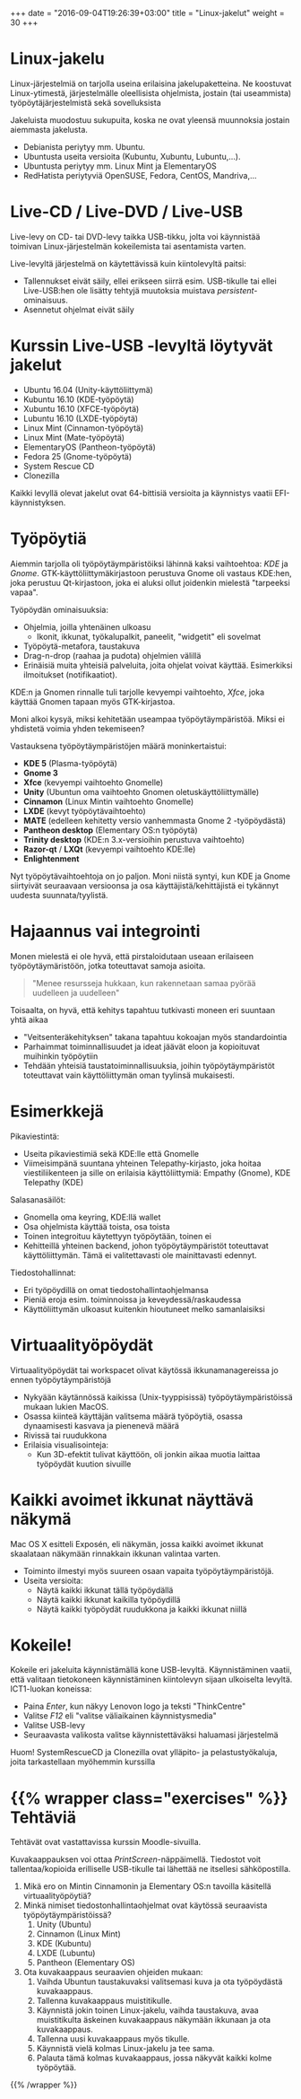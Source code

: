 +++
date = "2016-09-04T19:26:39+03:00"
title = "Linux-jakelut"
weight = 30
+++



Linux-jakelu
==================================

Linux-järjestelmiä on tarjolla useina erilaisina jakelupaketteina.
Ne koostuvat Linux-ytimestä, järjestelmälle oleellisista ohjelmista, jostain (tai useammista) työpöytäjärjestelmistä sekä sovelluksista

Jakeluista muodostuu sukupuita, koska ne ovat yleensä muunnoksia jostain aiemmasta jakelusta.

* Debianista periytyy mm. Ubuntu.
* Ubuntusta useita versioita (Kubuntu, Xubuntu, Lubuntu,...).
* Ubuntusta periytyy mm. Linux Mint ja ElementaryOS
* RedHatista periytyviä OpenSUSE, Fedora, CentOS, Mandriva,...




Live-CD / Live-DVD / Live-USB
==================================

Live-levy on CD- tai DVD-levy taikka USB-tikku, jolta voi käynnistää toimivan Linux-järjestelmän kokeilemista tai asentamista varten.

Live-levyltä järjestelmä on käytettävissä kuin kiintolevyltä paitsi:

* Tallennukset eivät säily, ellei erikseen siirrä esim. USB-tikulle tai ellei Live-USB:hen ole lisätty tehtyjä muutoksia muistava *persistent*-ominaisuus.
* Asennetut ohjelmat eivät säily



Kurssin Live-USB -levyltä löytyvät jakelut
==================================
* Ubuntu 16.04 (Unity-käyttöliittymä)
* Kubuntu 16.10 (KDE-työpöytä)
* Xubuntu 16.10 (XFCE-työpöytä)
* Lubuntu 16.10 (LXDE-työpöytä)
* Linux Mint (Cinnamon-työpöytä)
* Linux Mint (Mate-työpöytä)
* ElementaryOS (Pantheon-työpöytä)
* Fedora 25 (Gnome-työpöytä)
* System Rescue CD
* Clonezilla

Kaikki levyllä olevat jakelut ovat 64-bittisiä versioita ja käynnistys vaatii EFI-käynnistyksen.



Työpöytiä
==================================

Aiemmin tarjolla oli työpöytäympäristöiksi lähinnä kaksi vaihtoehtoa: *KDE* ja *Gnome*.
GTK-käyttöliittymäkirjastoon perustuva Gnome oli vastaus KDE:hen, joka perustuu Qt-kirjastoon, joka ei aluksi ollut
joidenkin mielestä "tarpeeksi vapaa".

Työpöydän ominaisuuksia:

* Ohjelmia, joilla yhtenäinen ulkoasu
   * Ikonit, ikkunat, työkalupalkit, paneelit, "widgetit" eli sovelmat
* Työpöytä-metafora, taustakuva
* Drag-n-drop (raahaa ja pudota) ohjelmien välillä
* Erinäisiä muita yhteisiä palveluita, joita ohjelat voivat käyttää. Esimerkiksi ilmoitukset (notifikaatiot).

KDE:n ja Gnomen rinnalle tuli tarjolle kevyempi vaihtoehto, *Xfce*, joka käyttää Gnomen tapaan myös GTK-kirjastoa.

Moni alkoi kysyä, miksi kehitetään useampaa työpöytäympäristöä. Miksi ei yhdistetä voimia yhden tekemiseen?

Vastauksena työpöytäympäristöjen määrä moninkertaistui:

* **KDE 5** (Plasma-työpöytä)
* **Gnome 3**
* **Xfce** (kevyempi vaihtoehto Gnomelle)
* **Unity** (Ubuntun oma vaihtoehto Gnomen oletuskäyttöliittymälle)
* **Cinnamon** (Linux Mintin vaihtoehto Gnomelle)
* **LXDE** (kevyt työpöytävaihtoehto)
* **MATE** (edelleen kehitetty versio vanhemmasta Gnome 2 -työpöydästä)
* **Pantheon desktop** (Elementary OS:n työpöytä)
* **Trinity desktop** (KDE:n 3.x-versioihin perustuva vaihtoehto)
* **Razor-qt** / **LXQt** (kevyempi vaihtoehto KDE:lle)
* **Enlightenment**

Nyt työpöytävaihtoehtoja on jo paljon.
Moni niistä syntyi, kun KDE ja Gnome siirtyivät seuraavaan versioonsa ja osa käyttäjistä/kehittäjistä ei tykännyt uudesta suunnata/tyylistä.



Hajaannus vai integrointi
==================================

Monen mielestä ei ole hyvä, että pirstaloidutaan useaan erilaiseen työpöytäymäristöön, jotka toteuttavat samoja asioita.

> "Menee resursseja hukkaan, kun rakennetaan samaa pyörää uudelleen ja uudelleen"

Toisaalta, on hyvä, että kehitys tapahtuu tutkivasti moneen eri suuntaan yhtä aikaa

* "Veitsenteräkehityksen" takana tapahtuu kokoajan myös standardointia
* Parhaimmat toiminnallisuudet ja ideat jäävät eloon ja kopioituvat muihinkin työpöytiin
* Tehdään yhteisiä taustatoiminnallisuuksia, joihin työpöytäympäristöt toteuttavat vain käyttöliittymän oman tyylinsä mukaisesti.


Esimerkkejä
==================================
Pikaviestintä:

* Useita pikaviestimiä sekä KDE:lle että Gnomelle
* Viimeisimpänä suuntana yhteinen Telepathy-kirjasto, joka hoitaa viestiliikenteen ja sille on erilaisia käyttöliittymiä: Empathy (Gnome), KDE Telepathy (KDE)

Salasanasäilöt:

* Gnomella oma keyring, KDE:llä wallet
* Osa ohjelmista käyttää toista, osa toista
* Toinen integroituu käytettyyn työpöytään, toinen ei
* Kehitteillä yhteinen backend, johon työpöytäympäristöt toteuttavat käyttöliittymän. Tämä ei valitettavasti ole mainittavasti edennyt.

Tiedostohallinnat:

* Eri työpöydillä on omat tiedostohallintaohjelmansa
* Pieniä eroja esim. toiminnoissa ja keveydessä/raskaudessa
* Käyttöliittymän ulkoasut kuitenkin hioutuneet melko samanlaisiksi



Virtuaalityöpöydät
==================================
Virtuaalityöpöydät tai workspacet olivat käytössä ikkunamanagereissa jo ennen työpöytäympäristöjä

* Nykyään käytännössä kaikissa (Unix-tyyppisissä) työpöytäympäristöissä mukaan lukien MacOS.
* Osassa kiinteä käyttäjän valitsema määrä työpöytiä, osassa dynaamisesti kasvava ja pienenevä määrä
* Rivissä tai ruudukkona
* Erilaisia visualisointeja:
    * Kun 3D-efektit tulivat käyttöön, oli jonkin aikaa muotia laittaa työpöydät kuution sivuille



Kaikki avoimet ikkunat näyttävä näkymä
==================================
Mac OS X esitteli Exposén, eli näkymän, jossa kaikki avoimet ikkunat skaalataan näkymään rinnakkain ikkunan valintaa varten.

* Toiminto ilmestyi myös suureen osaan vapaita työpöytäympäristöjä.
* Useita versioita:
    * Näytä kaikki ikkunat tällä työpöydällä
    * Näytä kaikki ikkunat kaikilla työpöydillä
    * Näytä kaikki työpöydät ruudukkona ja kaikki ikkunat niillä



Kokeile!
==================================
Kokeile eri jakeluita käynnistämällä kone USB-levyltä.
Käynnistäminen vaatii, että valitaan tietokoneen käynnistäminen kiintolevyn sijaan ulkoiselta levyltä.
ICT1-luokan koneissa:

* Paina *Enter*, kun näkyy Lenovon logo ja teksti "ThinkCentre"
* Valitse *F12* eli "valitse väliaikainen käynnistysmedia"
* Valitse USB-levy
* Seuraavasta valikosta valitse käynnistettäväksi haluamasi järjestelmä

Huom! SystemRescueCD ja Clonezilla ovat ylläpito- ja pelastustyökaluja, joita tarkastellaan myöhemmin kurssilla


{{% wrapper class="exercises" %}}
Tehtäviä
==================================
Tehtävät ovat vastattavissa kurssin Moodle-sivuilla.

Kuvakaappauksen voi ottaa *PrintScreen*-näppäimellä. Tiedostot voit tallentaa/kopioida erilliselle USB-tikulle tai lähettää ne itsellesi sähköpostilla.

1. Mikä ero on Mintin Cinnamonin ja Elementary OS:n tavoilla käsitellä virtuaalityöpöytiä?
1. Minkä nimiset tiedostonhallintaohjelmat ovat käytössä seuraavista työpöytäympäristöissä?
    1. Unity (Ubuntu)
    1. Cinnamon (Linux Mint)
    1. KDE (Kubuntu)
    1. LXDE (Lubuntu)
    1. Pantheon (Elementary OS)
1. Ota kuvakaappaus seuraavien ohjeiden mukaan:
    1. Vaihda Ubuntun taustakuvaksi valitsemasi kuva ja ota työpöydästä kuvakaappaus.
    1. Tallenna kuvakaappaus muistitikulle.
    1. Käynnistä jokin toinen Linux-jakelu, vaihda taustakuva, avaa muistitikulta äskeinen kuvakaappaus näkymään ikkunaan ja ota kuvakaappaus.
    1. Tallenna uusi kuvakaappaus myös tikulle.
    1. Käynnistä vielä kolmas Linux-jakelu ja tee sama.
    1. Palauta tämä kolmas kuvakaappaus, jossa näkyvät kaikki kolme työpöytää.

{{% /wrapper %}}
